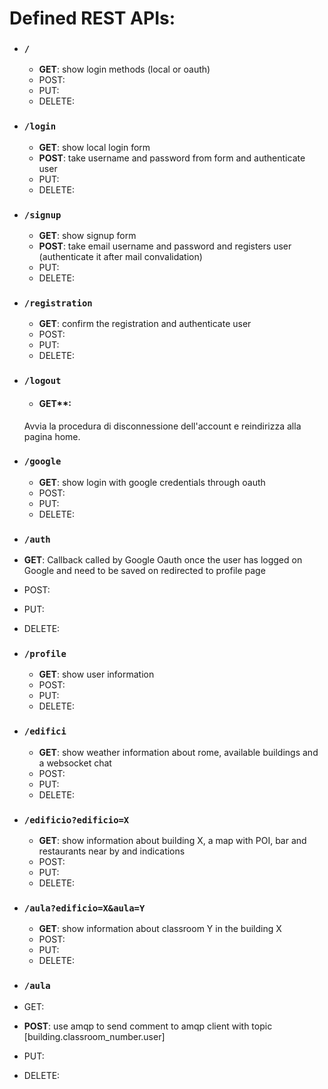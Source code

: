 # Defined REST APIs:
* ### `/`
    * **GET**: show login methods (local or oauth)
    * POST:
    * PUT:
    * DELETE:

* ### `/login`
  * **GET**: show local login form
  * **POST**: take username and password from form and authenticate user
  * PUT:
  * DELETE:

* ### `/signup`
  * **GET**: show signup form
  * **POST**: take email username and password and registers user (authenticate it after mail convalidation)
  * PUT:
  * DELETE:

* ###  `/registration`
  * **GET**: confirm the registration and authenticate user
  * POST:
  * PUT:
  * DELETE:

* ### `/logout`
  * #### GET**:
  Avvia la procedura di disconnessione dell'account e reindirizza alla pagina home.

* ### `/google`
    * **GET**: show login with google credentials through oauth
    * POST:
    * PUT:
    * DELETE:

* ### `/auth`
 * **GET**: Callback called by Google Oauth once the user has logged on Google and need to be saved on redirected to profile page
 * POST:
 * PUT:
 * DELETE:
* ### `/profile`
  * **GET**: show user information
  * POST:
  * PUT:
  * DELETE:

* ###  `/edifici`
  * **GET**: show weather information about rome, available buildings and a websocket chat
  * POST:
  * PUT:
  * DELETE:

* ### `/edificio?edificio=X`
  * **GET**: show information about building X, a map with POI, bar and restaurants near by and indications
  * POST:   
  * PUT:
  * DELETE:

* ### `/aula?edificio=X&aula=Y`
  * **GET**: show information about classroom Y in the building X
  * POST:
  * PUT:
  * DELETE:

*  ### `/aula`
  * GET:
  * **POST**: use amqp to send comment to amqp client with topic [building.classroom_number.user]
  * PUT:
  * DELETE:

